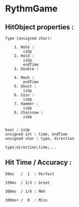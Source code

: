 # RythmGame

## HitObject properties :

	Type (unsigned char):

		1. Note :
			isUp
		2. Hold :
			isUp
			endTime
		3. Double :

		4. Mash :
			endTime
		5. Ghost :
			isUp
		6. Coin :
			isUp
		7. Hammer :
			isUp
		8. Chainsaw :
			isUp


	bool : isUp
	unsigned int : time, endTime
	unsigned char : type, direction

	type;direction;time;...

## Hit Time / Accuracy :

	50ms   /  1  : Perfect

	150ms  / 1/3 : Great

	300ms  / 1/6 : Meh

	300ms+ /  0  : Miss